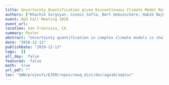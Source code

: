 ```yaml
---
title: Uncertainty Quantification given Discontinuous Climate Model Response and a Limited Number of Model Runs
authors: ["Khachik Sargsyan, Cosmin Safta, Bert Debusschere, Habib Najm"]
event: AGU Fall Meeting 2010
event_url: 
location: San Francisco, CA
summary: Poster
abstract: "Uncertainty quantification in complex climate models is challenged by the sparsity of available climate model predictions due to the high computational cost of model runs. Another feature that prevents classical uncertainty analysis from being readily applicable is bifurcative behavior in climate model response with respect to certain input parameters. A typical example is the Atlantic Meridional Overturning Circulation. The predicted maximum overturning stream function exhibits discontinuity across a curve in the space of two uncertain parameters, namely climate sensitivity and CO2 forcing. We outline a methodology for uncertainty quantification given discontinuous model response and a limited number of model runs. Our approach is two-fold. First we detect the discontinuity with Bayesian inference, thus obtaining a probabilistic representation of the discontinuity curve shape and location for arbitrarily distributed input parameter values. Then, we construct spectral representations of uncertainty, using Polynomial Chaos (PC) expansions on either side of the discontinuity curve, leading to an averaged-PC representation of the forward model that allows efficient uncertainty quantification. The approach is enabled by a Rosenblatt transformation that maps each side of the discontinuity to regular domains where desirable orthogonality properties for the spectral bases hold. We obtain PC modes by either orthogonal projection or Bayesian inference, and argue for a hybrid approach that targets a balance between the accuracy provided by the orthogonal projection and the flexibility provided by the Bayesian inference - where the latter allows obtaining reasonable expansions without extra forward model runs. The model output, and its associated uncertainty at specific design points, are then computed by taking an ensemble average over PC expansions corresponding to possible realizations of the discontinuity curve. The methodology is tested on synthetic examples of discontinuous model data with adjustable sharpness and structure."
date: "2010-12-13"
publishDate: "2010-12-13"
tags:  []
all_day:  false
featured:  false
math:  true
url_pdf: ""
loc: "$WW/projects/E3SM/repos/cmuq_dist/doc/agu10/uqdisc"
---
```

